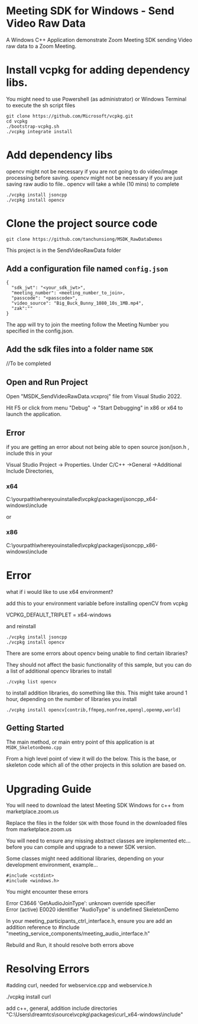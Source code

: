 # Meeting SDK for Windows - Send Video Raw Data

A Windows C++ Application demonstrate Zoom Meeting SDK sending Video raw data to a Zoom Meeting.

# Install vcpkg for adding dependency libs.
You might need to use Powershell (as administrator) or Windows Terminal to execute the sh script files
```
git clone https://github.com/Microsoft/vcpkg.git
cd vcpkg
./bootstrap-vcpkg.sh
./vcpkg integrate install
```

# Add dependency libs
opencv might not be necessary if you are not going to do video/image processing before saving.
opencv might not be necessary if you are just saving raw audio to file..
opencv will take a while (10 mins) to complete

```
./vcpkg install jsoncpp
./vcpkg install opencv 
```

# Clone the project source code

```
git clone https://github.com/tanchunsiong/MSDK_RawDataDemos
```

This project is in the SendVideoRawData folder

## Add a configuration file named `config.json`

```
{
  "sdk_jwt": "<your_sdk_jwt>",
  "meeting_number": <meeting_number_to_join>,
  "passcode": "<passcode>",
  "video_source": "Big_Buck_Bunny_1080_10s_1MB.mp4",
  "zak":""
}
```

The app will try to join the meeting follow the Meeting Number you specified in the config.json. 

## Add the sdk files into a folder name `SDK`


//To be completed




## Open and Run Project

Open "MSDK_SendVideoRawData.vcxproj" file from Visual Studio 2022.

Hit F5 or click from menu "Debug" -> "Start Debugging" in x86 or x64 to launch the application.


## Error

if you are getting an error about not being able to open source json/json.h , include this in your

Visual Studio Project -> Properties. Under C/C++ ->General ->Additional Include Directories,

 ### x64
 C:\yourpath\whereyouinstalled\vcpkg\packages\jsoncpp_x64-windows\include
 
 or

 ### x86
 C:\yourpath\whereyouinstalled\vcpkg\packages\jsoncpp_x86-windows\include

  # Error

  what if i would like to use x64 environment?

  add this to your environment variable before installing openCV from vcpkg

  VCPKG_DEFAULT_TRIPLET = x64-windows

  and reinstall

  ```
  ./vcpkg install jsoncpp
  ./vcpkg install opencv
  ```

  There are some errors about opencv being unable to find certain libraries?

  They should not affect the basic functionality of this sample, but you can do a list of additional opencv libraries to install
  ```
  ./cvpkg list opencv
  ```

  to install addition libraries, do something like this. This might take around 1 hour, depending on the number of libraries you install
  ```
  ./vcpkg install opencv[contrib,ffmpeg,nonfree,opengl,openmp,world]
  ```
## Getting Started

The main method, or main entry point of this application is at `MSDK_SkeletonDemo.cpp`

From a high level point of view it will do the below.
This is the base, or skeleton code which all of the other projects in this solution are based on.


# Upgrading Guide

You will need to download the latest Meeting SDK Windows for c++ from marketplace.zoom.us

Replace the files in the folder `SDK` with those found in the downloaded files from marketplace.zoom.us

You will need to ensure any missing abstract classes are implemented etc... before you can compile and upgrade to a newer SDK version.

Some classes might need additional libraries, depending on your development environment, example...
```
#include <cstdint>
#include <windows.h>
```

You might encounter these errors

Error	C3646	'GetAudioJoinType': unknown override specifier	
Error (active)	E0020	identifier "AudioType" is undefined	SkeletonDemo

In your meeting_participants_ctrl_interface.h, ensure you are add an addition reference to #include "meeting_service_components/meeting_audio_interface.h"

Rebuild and Run, it should resolve both errors above


# Resolving Errors

#adding curl, needed for webservice.cpp and webservice.h


./vcpkg install curl

add c++, general, addition include directories "C:\Users\dreamtcs\source\vcpkg\packages\curl_x64-windows\include" 

